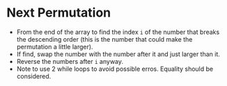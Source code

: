# Next Permutation
+ From the end of the array to find the index `i` of the number that breaks the descending order (this is the number that could make the permutation a little larger).
+ If find, swap the number with the number after it and just larger than it.
+ Reverse the numbers after `i` anyway.
+ Note to use 2 while loops to avoid possible erros. Equality should be considered.